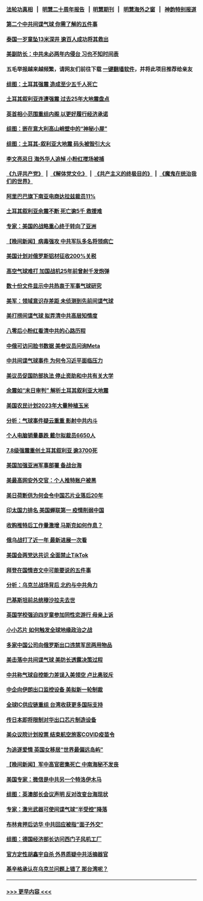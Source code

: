 #### [法轮功真相](https://github.com/gfw-breaker/truth/blob/master/README.md?t=0) &nbsp;&nbsp;|&nbsp;&nbsp; [明慧二十周年报告](https://github.com/gfw-breaker/mh-reports/blob/master/README.md?t=0) &nbsp;&nbsp;|&nbsp;&nbsp;[明慧期刊](https://github.com/gfw-breaker/mh-qikan) &nbsp;&nbsp;|&nbsp;&nbsp; [明慧海外之窗](https://github.com/gfw-breaker/mh-news/blob/master/README.md?t=0) &nbsp;&nbsp;|&nbsp;&nbsp; [神韵特别报道](https://github.com/gfw-breaker/mh-news/blob/master/shenyun.md?t=0)
#### [第二个中共间谍气球 你需了解的五件事](../pages/nsc418/n13924810.md?t=02080643) 
#### [泰国一岁童坠13米深井 逾百人成功将其救出](../pages/nsc418/n13924645.md?t=02080643) 
#### [美副防长：中共未必两年内侵台 习也不知时间表](../pages/nsc418/n13924511.md?t=02080643) 
#### 五毛举报越来越频繁，请网友们前往下载 [一键翻墙软件](https://github.com/gfw-breaker/ssr-accounts)，并将此项目推荐给亲友
#### [组图：土耳其强震 造成至少五千人死亡](../pages/nsc418/n13924536.md?t=02080643) 
#### [土耳其叙利亚连遭强震 过去25年大地震盘点](../pages/nsc418/n13924756.md?t=02080643) 
#### [英首相小范围重组内阁 以更好履行经济承诺](../pages/nsc418/n13924615.md?t=02080643) 
#### [组图：嵌在意大利高山峭壁中的“神秘小屋”](../pages/nsc418/n13924676.md?t=02080643) 
#### [组图：土耳其-叙利亚大地震 码头被毁引大火](../pages/nsc418/n13924675.md?t=02080643) 
#### [李文亮忌日 海外华人追悼 小粉红搅场被捕](../pages/nsc418/n13924598.md?t=02080643) 
#### [《九评共产党》](https://github.com/begood0513/9ping.md/blob/master/README.md) &nbsp;|&nbsp; [《解体党文化》](../../../../jtdwh.md/blob/master/README.md)  &nbsp;|&nbsp; [《共产主义的终极目的》](../../../../gczydzjmd.md/blob/master/README.md) &nbsp;|&nbsp; [《魔鬼在统治我们的世界》](../../../../mgztzwmdsj.md/blob/master/README.md) 
#### [阿里巴巴旗下南亚电商达拉兹裁员11%](../pages/nsc418/n13924564.md?t=02080643) 
#### [土耳其叙利亚余震不断 死亡逾5千 救援难](../pages/nsc418/n13924489.md?t=02080643) 
#### [专家：美国的战略重心终于转向了亚洲](../pages/nsc418/n13924497.md?t=02080643) 
#### [【晚间新闻】病毒强攻 中共军队多名将领病亡](../pages/nsc418/n13924509.md?t=02080643) 
#### [美国计划对俄罗斯铝材征收200%关税](../pages/nsc418/n13924407.md?t=02080643) 
#### [高空气球难打 加国战机25年前曾射千发炮弹](../pages/nsc418/n13924290.md?t=02080643) 
#### [数十份文件显示中共热衷于军事气球研究](../pages/nsc418/n13924151.md?t=02080643) 
#### [美军：领域意识存差距 未侦测到先前间谍气球](../pages/nsc418/n13924295.md?t=02080643) 
#### [美打捞间谍气球 拟弄清中共高层知情度](../pages/nsc418/n13924164.md?t=02080643) 
#### [八零后小粉红看清中共的心路历程](../pages/nsc418/n13921745.md?t=02080643) 
#### [中俄可访问脸书数据 美参议员问询Meta](../pages/nsc418/n13924185.md?t=02080643) 
#### [中共间谍气球事件 为何令习近平面临压力](../pages/nsc418/n13924131.md?t=02080643) 
#### [美议员促国防部执法 停止资助和中共有关大学](../pages/nsc418/n13924096.md?t=02080643) 
#### [余震如“末日审判” 解析土耳其叙利亚大地震](../pages/nsc418/n13923876.md?t=02080643) 
#### [美国农民计划2023年大量种植玉米](../pages/nsc418/n13924039.md?t=02080643) 
#### [分析：气球事件疑云重重 影射中共内斗](../pages/nsc418/n13924062.md?t=02080643) 
#### [个人电脑销量暴跌 戴尔拟裁员6650人](../pages/nsc418/n13923902.md?t=02080643) 
#### [7.8级强震重创土耳其叙利亚 逾3700死](../pages/nsc418/n13923526.md?t=02080643) 
#### [美国加强亚洲军事部署 备战台海](../pages/nsc418/n13923308.md?t=02080643) 
#### [美最高网安外交官：个人推特账户被黑](../pages/nsc418/n13923755.md?t=02080643) 
#### [美日荷断供为何会令中国芯片业落后20年](../pages/nsc418/n13923701.md?t=02080643) 
#### [印太国力排名 美国蝉联第一 疫情削弱中国](../pages/nsc418/n13923625.md?t=02080643) 
#### [收购推特后工作量激增 马斯克如何作息？](../pages/nsc418/n13923424.md?t=02080643) 
#### [俄乌战打了近一年 最新进展一次看](../pages/nsc418/n13923368.md?t=02080643) 
#### [美国会两党达共识 全面禁止TikTok](../pages/nsc418/n13923370.md?t=02080643) 
#### [拜登在国情咨文中可能要说的五件事](../pages/nsc418/n13923305.md?t=02080643) 
#### [分析：乌克兰战场背后 北约与中共角力](../pages/nsc418/n13923347.md?t=02080643) 
#### [巴基斯坦前总统穆沙拉夫去世](../pages/nsc418/n13923346.md?t=02080643) 
#### [英国学校强迫四岁童参加同性恋游行 母亲上诉](../pages/nsc418/n13923212.md?t=02080643) 
#### [小小芯片 如何触发全球地缘政治之战](../pages/nsc418/n13920548.md?t=02080643) 
#### [多家中国公司向俄罗斯出口违禁军民两用物品](../pages/nsc418/n13922713.md?t=02080643) 
#### [美击落中共间谍气球 美防长透露决策过程](../pages/nsc418/n13922701.md?t=02080643) 
#### [中共称气球自控能力差误入美领空 卢比奥驳斥](../pages/nsc418/n13922650.md?t=02080643) 
#### [中企向伊朗出口监控设备 美拟新一轮制裁](../pages/nsc418/n13922626.md?t=02080643) 
#### [全球IC供应链重组 台湾收获更多国际支持](../pages/nsc418/n13922625.md?t=02080643) 
#### [传日本即将限制对华出口芯片制造设备](../pages/nsc418/n13922492.md?t=02080643) 
#### [美众议院计划投票 结束航空旅客COVID疫苗令](../pages/nsc418/n13922486.md?t=02080643) 
#### [为追逐爱情 英国女移居“世界最偏远岛屿”](../pages/nsc418/n13922206.md?t=02080643) 
#### [【晚间新闻】军中高官密集死亡 中南海秘不发丧](../pages/nsc418/n13922488.md?t=02080643) 
#### [美国专家：微信是中共另一个特洛伊木马](../pages/nsc418/n13922219.md?t=02080643) 
#### [组图：英澳部长会议声明 反对改变台海现状](../pages/nsc418/n13922275.md?t=02080643) 
#### [专家：激光武器可使间谍气球“半受控”降落](../pages/nsc418/n13922332.md?t=02080643) 
#### [布林肯押后访华 中共回应被指“面子外交”](../pages/nsc418/n13922055.md?t=02080643) 
#### [组图：德国经济部长访问西门子风机工厂](../pages/nsc418/n13920778.md?t=02080643) 
#### [官方定性胡鑫宇自杀 外界质疑中共活摘器官](../pages/nsc418/n13921744.md?t=02080643) 
#### [基辛格承认在乌克兰问题上错了 那台湾呢？](../pages/nsc418/n13921748.md?t=02080643) 

----
#### [ >>> 更早内容 <<< ](../indexes/nsc418-earlier.md)

